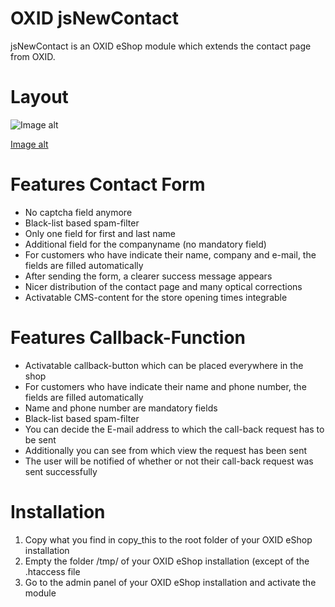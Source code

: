 OXID jsNewContact
============
jsNewContact is an OXID eShop module which extends the contact page from OXID.


Layout
============
![Image alt](https://github.com/JulianaSchuster/jsNewContact_OXID/blob/master/contact_page.png)

[Image alt](https://github.com/JulianaSchuster/jsNewContact_OXID/blob/master/backend.png)


Features Contact Form
============
- No captcha field anymore
- Black-list based spam-filter
- Only one field for first and last name
- Additional field for the companyname (no mandatory field)
- For customers who have indicate their name, company and e-mail, the fields are filled automatically
- After sending the form, a clearer success message appears
- Nicer distribution of the contact page and many optical corrections
- Activatable CMS-content for the store opening times integrable


Features Callback-Function
============
- Activatable callback-button which can be placed everywhere in the shop
- For customers who have indicate their name and phone number, the fields are filled automatically
- Name and phone number are mandatory fields
- Black-list based spam-filter
- You can decide the E-mail address to which the call-back request has to be sent
- Additionally you can see from which view the request has been sent
- The user will be notified of whether or not their call-back request was sent successfully


Installation
============
1. Copy what you find in copy_this to the root folder of your OXID eShop installation
2. Empty the folder /tmp/ of your OXID eShop installation (except of the .htaccess file
3. Go to the admin panel of your OXID eShop installation and activate the module
